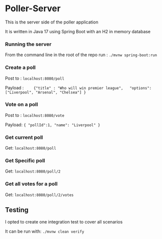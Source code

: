 # Poller-Server

This is the server side of the poller application

It is written in Java 17 using Spring Boot with an H2 in memory database

### Running the server

From the command line in the root of the repo run :
`./mvnw spring-boot:run
`

### Create a poll

Post to : `localhost:8080/poll`

Payload :
`    {"title" : "Who will win premier league",  
    "options": ["Liverpool", "Arsenal", "Chelsea"]
    }`

### Vote on a poll

Post to : `localhost:8080/vote`

Payload: `{
    "pollId":1,
    "name": "Liverpool"
}`

### Get current poll

Get: `localhost:8080/poll`

### Get Specific poll

Get: `localhost:8080/poll/2`

### Get all votes for a poll

Get: `localhost:8080/poll/2/votes`

## Testing

I opted to create one integration test to cover all scenarios

It can be run with: `./mvnw clean verify`
